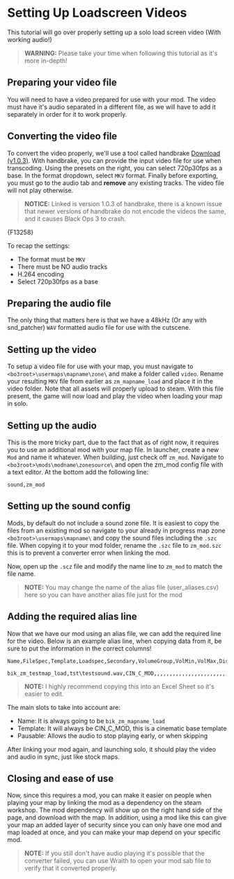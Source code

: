 # Setting Up Loadscreen Videos
This tutorial will go over properly setting up a solo load screen video (With working audio!)

> **WARNING:** Please take your time when following this tutorial as it's more in-depth!

## Preparing your video file
You will need to have a video prepared for use with your mod. The video must have it's audio separated in a different file, as we will have to add it separately in order for it to work properly.

## Converting the video file
To convert the video properly, we'll use a tool called handbrake [Download (v1.0.3)](https://handbrake.fr/rotation.php?file=HandBrake-1.0.3-x86_64-Win_GUI.exe&old=true). With handbrake, you can provide the input video file for use when transcoding. Using the presets on the right, you can select 720p30fps as a base. In the format dropdown, select `MKV` format. Finally before exporting, you must go to the audio tab and **remove** any existing tracks. The video file will not play otherwise.

> **NOTICE:** Linked is version 1.0.3 of handbrake, there is a known issue that newer versions of handbrake do not encode the videos the same, and it causes Black Ops 3 to crash.

{F13258}

To recap the settings:
- The format must be `MKV`
- There must be NO audio tracks
- H.264 encoding
- Select 720p30fps as a base

## Preparing the audio file
The only thing that matters here is that we have a 48kHz (Or any with snd_patcher) `WAV` formatted audio file for use with the cutscene.

## Setting up the video
To setup a video file for use with your map, you must navigate to `<bo3root>\usermaps\mapname\zone\` and make a folder called `video`. Rename your resulting `MKV` file from earlier as `zm_mapname_load` and place it in the video folder. Note that all assets will properly upload to steam. With this file present, the game will now load and play the video when loading your map in solo.

## Setting up the audio
This is the more tricky part, due to the fact that as of right now, it requires you to use an additional mod with your map file. In launcher, create a new `Mod` and name it whatever. When building, just check off `zm_mod`. Navigate to `<bo3root>\mods\modname\zonesource\` and open the zm_mod config file with a text editor. At the bottom add the following line:

```
sound,zm_mod
```

## Setting up the sound config
Mods, by default do not include a sound zone file. It is easiest to copy the files from an existing mod so navigate to your already in progress map zone `<bo3root>\usermaps\mapname\` and copy the sound files including the `.szc` file. When copying it to your mod folder, rename the `.szc` file to `zm_mod.szc` this is to prevent a converter error when linking the mod.

Now, open up the `.scz` file and modify the name line to `zm_mod` to match the file name.

> **NOTE:** You may change the name of the alias file (user_aliases.csv) here so you can have another alias file just for the mod

## Adding the required alias line
Now that we have our mod using an alias file, we can add the required line for the video. Below is an example alias line, when copying data from it, be sure to put the information in the correct columns!

```
Name,FileSpec,Template,Loadspec,Secondary,VolumeGroup,VolMin,VolMax,DistMin,DistMaxDry,DistMaxWet,DryMaxCurve,WetMaxCurve,DryMinCurve,WetMinCurve,LimitCount,LimitType,EntityLimitCount,EntityLimitType,PitchMin,PitchMax,PriorityMin,PriorityMax,PriorityThresholdMin,PriorityThresholdMax,PanType,Storage,Looping,RandomizeType,Probability,StartDelay,ReverbSend,Duck,Pan,CenterSend,EnvelopMin,EnvelopMax,EnvelopPercent,OcclusionLevel,IsBig,DistanceLpf,FluxType,FluxTime,Subtitle,Doppler,dopplerscale,Futz,ContextType,ContextValue,contexttype1,contextvalue1,contexttype2,contextvalue2,Compression,Timescale,IsMusic,FadeIn,FadeOut,Pauseable,StopOnEntDeath,Bus,DuckGroup,iscinematic

bik_zm_testmap_load,tst\testsound.wav,CIN_C_MOD,,,,,,,,,,,,,,,,,,,,,,,,,,,,,0,,,,,,,,,,,,,,,,,,,,,,,,,,,yes,,,,
```
> **NOTE:** I highly recommend copying this into an Excel Sheet so it's easier to edit.

The main slots to take into account are:
- Name: It is always going to be `bik_zm_mapname_load`
- Template: It will always be CIN_C_MOD, this is a cinematic base template
- Pausable: Allows the audio to stop playing early, or when skipping

After linking your mod again, and launching solo, it should play the video and audio in sync, just like stock maps.

## Closing and ease of use
Now, since this requires a mod, you can make it easier on people when playing your map by linking the mod as a dependency on the steam workshop. The mod dependency will show up on the right hand side of the page, and download with the map. In addition, using a mod like this can give your map an added layer of security since you can only have one mod and map loaded at once, and you can make your map depend on your specific mod.

> **NOTE:** If you still don't have audio playing it's possible that the converter failed, you can use Wraith to open your mod sab file to verify that it converted properly.
